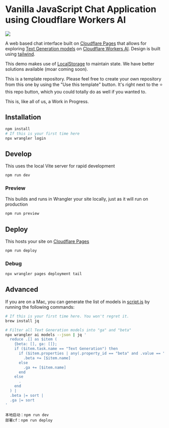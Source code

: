 # Vanilla JavaScript Chat Application using Cloudflare Workers AI

[<img src="https://img.youtube.com/vi/5UTExUQ8Fwo/0.jpg">](https://youtu.be/5UTExUQ8Fwo "Workers AI - Getting Started - Vanilla Chat App")

A web based chat interface built on [Cloudflare Pages](https://page.cloudflare.com) that allows for exploring [Text Generation models](https://developers.cloudflare.com/workers-ai/models/#text-generation) on [Cloudflare Workers AI](https://developers.cloudflare.com/workers-ai/). Design is built using [tailwind](https://tailwindcss.com/).

This demo makes use of [LocalStorage](https://developer.mozilla.org/en-US/docs/Web/API/Window/localStorage) to maintain state. We have better solutions available (moar coming soon).

This is a template repository. Please feel free to create your own repository from this one by using the "Use this template" button. It's right next to the ⭐️ this repo button, which you could totally do as well if you wanted to.

This is, like all of us, a Work in Progress.

## Installation

```bash
npm install
# If this is your first time here
npx wrangler login
```

## Develop

This uses the local Vite server for rapid development

```bash
npm run dev
```

### Preview

This builds and runs in Wrangler your site locally, just as it will run on production

```bash
npm run preview
```

## Deploy

This hosts your site on [Cloudflare Pages](https://pages.cloudflare.com)

```bash
npm run deploy
```

###  Debug

```bash
npx wrangler pages deployment tail
```

## Advanced

If you are on a Mac, you can generate the list of models in [script.js](./public/static/script.js) by running the following commands:

```bash
# If this is your first time here. You won't regret it.
brew install jq
```

```bash
# Filter all Text Generation models into "ga" and "beta"
npx wrangler ai models --json | jq ' 
  reduce .[] as $item (
    {beta: [], ga: []};
    if ($item.task.name == "Text Generation") then
      if ($item.properties | any(.property_id == "beta" and .value == "true")) then
        .beta += [$item.name]
      else
        .ga += [$item.name]
      end
    else
      .
    end
  ) |
  .beta |= sort |
  .ga |= sort
'
```

```
本地启动：npm run dev
部署cf：npm run deploy
```